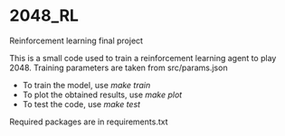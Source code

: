 # 2048_RL
Reinforcement learning final project  

This is a small code used to train a reinforcement learning agent to play 2048. Training parameters are taken from src/params.json
- To train the model, use *make train*
- To plot the obtained results, use *make plot*
- To test the code, use *make test*

Required packages are in requirements.txt
